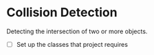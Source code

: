 # Collision Detection
Detecting the intersection of two or more objects.

- [ ] Set up the classes that project requires

